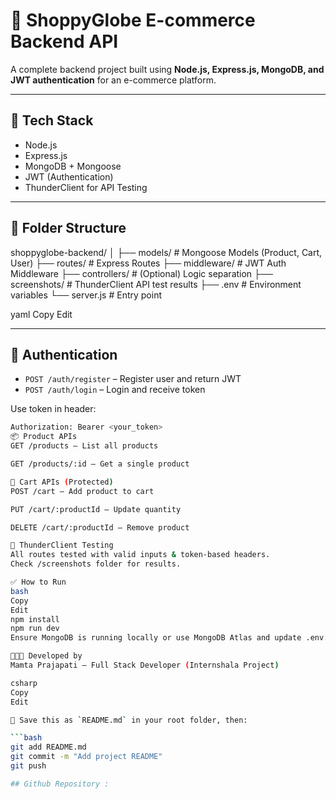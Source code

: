 # 🛒 ShoppyGlobe E-commerce Backend API

A complete backend project built using **Node.js, Express.js, MongoDB, and JWT authentication** for an e-commerce platform.

---

## 🔧 Tech Stack

- Node.js
- Express.js
- MongoDB + Mongoose
- JWT (Authentication)
- ThunderClient for API Testing

---

## 📁 Folder Structure

shoppyglobe-backend/
│
├── models/ # Mongoose Models (Product, Cart, User)
├── routes/ # Express Routes
├── middleware/ # JWT Auth Middleware
├── controllers/ # (Optional) Logic separation
├── screenshots/ # ThunderClient API test results
├── .env # Environment variables
└── server.js # Entry point

yaml
Copy
Edit

---

## 🔐 Authentication

- `POST /auth/register` – Register user and return JWT
- `POST /auth/login` – Login and receive token

Use token in header:
```bash
Authorization: Bearer <your_token>
📦 Product APIs
GET /products – List all products

GET /products/:id – Get a single product

🛒 Cart APIs (Protected)
POST /cart – Add product to cart

PUT /cart/:productId – Update quantity

DELETE /cart/:productId – Remove product

📸 ThunderClient Testing
All routes tested with valid inputs & token-based headers.
Check /screenshots folder for results.

✅ How to Run
bash
Copy
Edit
npm install
npm run dev
Ensure MongoDB is running locally or use MongoDB Atlas and update .env.

👩🏻‍💻 Developed by
Mamta Prajapati – Full Stack Developer (Internshala Project)

csharp
Copy
Edit

💾 Save this as `README.md` in your root folder, then:

```bash
git add README.md
git commit -m "Add project README"
git push

## Github Repository : 